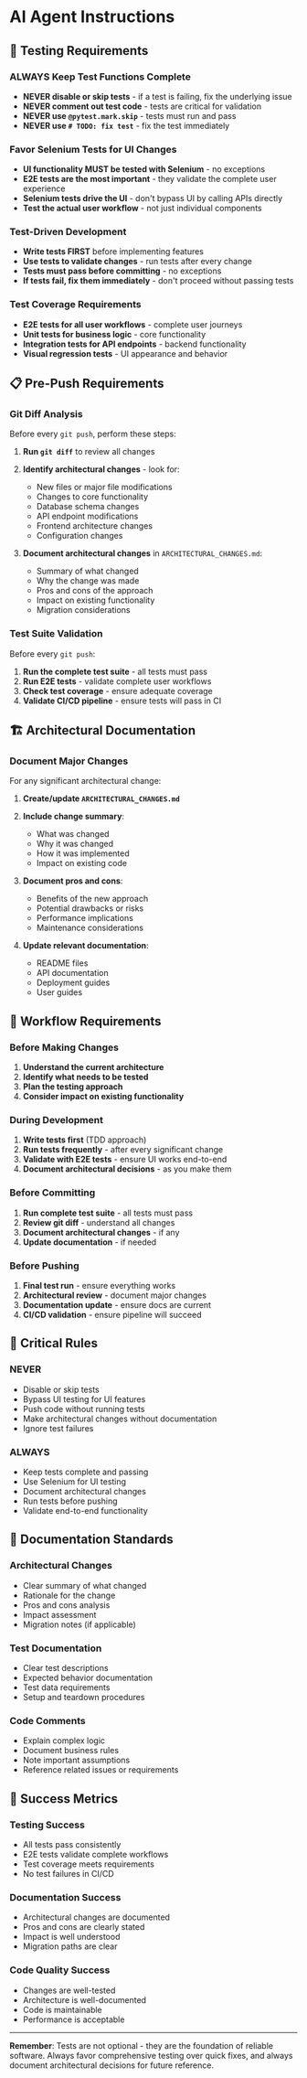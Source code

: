 # AI Agent Instructions

## 🧪 Testing Requirements

### ALWAYS Keep Test Functions Complete
- **NEVER disable or skip tests** - if a test is failing, fix the underlying issue
- **NEVER comment out test code** - tests are critical for validation
- **NEVER use `@pytest.mark.skip`** - tests must run and pass
- **NEVER use `# TODO: fix test`** - fix the test immediately

### Favor Selenium Tests for UI Changes
- **UI functionality MUST be tested with Selenium** - no exceptions
- **E2E tests are the most important** - they validate the complete user experience
- **Selenium tests drive the UI** - don't bypass UI by calling APIs directly
- **Test the actual user workflow** - not just individual components

### Test-Driven Development
- **Write tests FIRST** before implementing features
- **Use tests to validate changes** - run tests after every change
- **Tests must pass before committing** - no exceptions
- **If tests fail, fix them immediately** - don't proceed without passing tests

### Test Coverage Requirements
- **E2E tests for all user workflows** - complete user journeys
- **Unit tests for business logic** - core functionality
- **Integration tests for API endpoints** - backend functionality
- **Visual regression tests** - UI appearance and behavior

## 📋 Pre-Push Requirements

### Git Diff Analysis
Before every `git push`, perform these steps:

1. **Run `git diff`** to review all changes
2. **Identify architectural changes** - look for:
   - New files or major file modifications
   - Changes to core functionality
   - Database schema changes
   - API endpoint modifications
   - Frontend architecture changes
   - Configuration changes

3. **Document architectural changes** in `ARCHITECTURAL_CHANGES.md`:
   - Summary of what changed
   - Why the change was made
   - Pros and cons of the approach
   - Impact on existing functionality
   - Migration considerations

### Test Suite Validation
Before every `git push`:

1. **Run the complete test suite** - all tests must pass
2. **Run E2E tests** - validate complete user workflows
3. **Check test coverage** - ensure adequate coverage
4. **Validate CI/CD pipeline** - ensure tests will pass in CI

## 🏗️ Architectural Documentation

### Document Major Changes
For any significant architectural change:

1. **Create/update `ARCHITECTURAL_CHANGES.md`**
2. **Include change summary**:
   - What was changed
   - Why it was changed
   - How it was implemented
   - Impact on existing code

3. **Document pros and cons**:
   - Benefits of the new approach
   - Potential drawbacks or risks
   - Performance implications
   - Maintenance considerations

4. **Update relevant documentation**:
   - README files
   - API documentation
   - Deployment guides
   - User guides

## 🔄 Workflow Requirements

### Before Making Changes
1. **Understand the current architecture**
2. **Identify what needs to be tested**
3. **Plan the testing approach**
4. **Consider impact on existing functionality**

### During Development
1. **Write tests first** (TDD approach)
2. **Run tests frequently** - after every significant change
3. **Validate with E2E tests** - ensure UI works end-to-end
4. **Document architectural decisions** - as you make them

### Before Committing
1. **Run complete test suite** - all tests must pass
2. **Review git diff** - understand all changes
3. **Document architectural changes** - if any
4. **Update documentation** - if needed

### Before Pushing
1. **Final test run** - ensure everything works
2. **Architectural review** - document major changes
3. **Documentation update** - ensure docs are current
4. **CI/CD validation** - ensure pipeline will succeed

## 🚨 Critical Rules

### NEVER
- Disable or skip tests
- Bypass UI testing for UI features
- Push code without running tests
- Make architectural changes without documentation
- Ignore test failures

### ALWAYS
- Keep tests complete and passing
- Use Selenium for UI testing
- Document architectural changes
- Run tests before pushing
- Validate end-to-end functionality

## 📝 Documentation Standards

### Architectural Changes
- Clear summary of what changed
- Rationale for the change
- Pros and cons analysis
- Impact assessment
- Migration notes (if applicable)

### Test Documentation
- Clear test descriptions
- Expected behavior documentation
- Test data requirements
- Setup and teardown procedures

### Code Comments
- Explain complex logic
- Document business rules
- Note important assumptions
- Reference related issues or requirements

## 🎯 Success Metrics

### Testing Success
- All tests pass consistently
- E2E tests validate complete workflows
- Test coverage meets requirements
- No test failures in CI/CD

### Documentation Success
- Architectural changes are documented
- Pros and cons are clearly stated
- Impact is well understood
- Migration paths are clear

### Code Quality Success
- Changes are well-tested
- Architecture is well-documented
- Code is maintainable
- Performance is acceptable

---

**Remember**: Tests are not optional - they are the foundation of reliable software. Always favor comprehensive testing over quick fixes, and always document architectural decisions for future reference.
